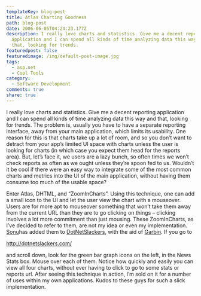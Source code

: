```yaml
---
templateKey: blog-post
title: Atlas Charting Goodness
path: blog-post
date: 2006-06-05T04:24:23.177Z
description: I really love charts and statistics. Give me a decent reporting
  application and I can spend all kinds of time analyzing data this way and
  that, looking for trends.
featuredpost: false
featuredimage: /img/default-post-image.jpg
tags:
  - asp.net
  - Cool Tools
category:
  - Software Development
comments: true
share: true
---
```

<!--StartFragment-->

I really love charts and statistics. Give me a decent reporting application and I can spend all kinds of time analyzing data this way and that, looking for trends. The problem is, usually you have to have a separate reporting interface, away from your main application, which limits its usability. One reason for this is that charts take up a lot of room, and so you don’t want to detract from your app’s limited UI space with charts unless the user is looking for charts (in which case you expect them head for the reports area). But, let’s face it, we users are a lazy bunch, so often times we won’t check reports as often as we ought unless they’re spoon fed to us. Wouldn’t it be cool if there were an easy way to integrate some of the most common charts and metrics into the UI of the main application, without having them consume too much of the usable space?

Enter Atlas, DHTML, and “ZoomInCharts”. Using this technique, one can add a small icon to the UI and let the user view the chart with a mouseover. Users are for more apt to mouseover something that won’t take them away from the current URL than they are to go clicking on things – clicking involves a lot more commitment than just mousing. These ZoomInCharts, as I’ve decided to refer to them, are not my idea or even my implementation. [Sonu](http://weblogs.asp.net/sonukapoor)has added them to [DotNetSlackers](http://dotnetslackers.com/), with the aid of [Garbin](http://aspadvice.com/blogs/garbin). If you go to

<http://dotnetslackers.com/>

and scroll down, look for the green bar graph icons on the left, in the News Stats box. Mouse over each of them. Notice how quickly and easily you can view all four charts, without ever having to click to go to some stats or reports url. After seeing this technique in action, I’m sold on it for a number of uses within my own applications. Kudos to these guys for such a slick implementation.

<!--EndFragment-->